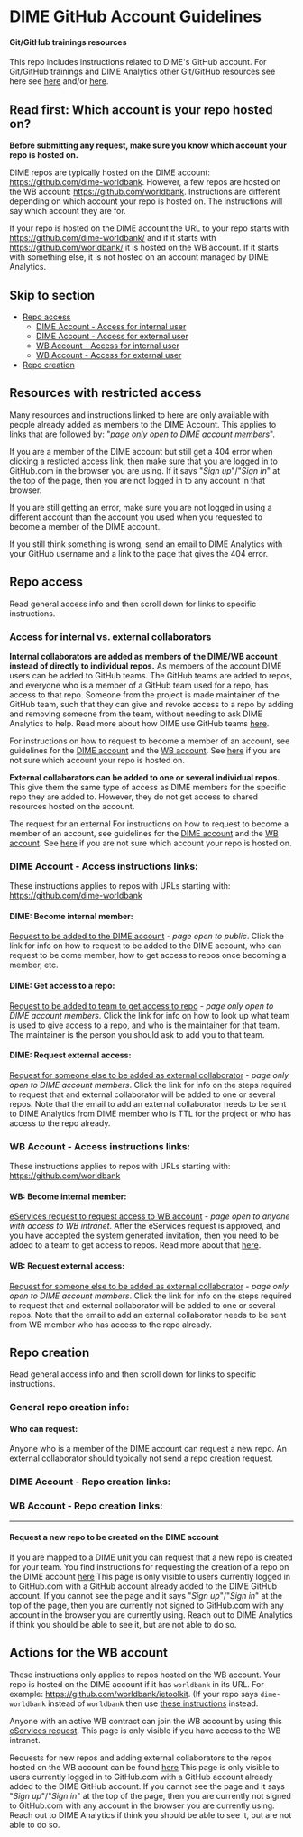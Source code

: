 # DIME GitHub Account Guidelines

#### Git/GitHub trainings resources

This repo includes instructions related to DIME's GitHub account.
For Git/GitHub trainings and DIME Analytics other
Git/GitHub resources see here see
[here](https://osf.io/e54gy/)
and/or [here](https://github.com/worldbank/dime-github-trainings).  

## Read first: Which account is your repo hosted on?

**Before submitting any request,
make sure you know which account your repo is hosted on.**

DIME repos are typically hosted on the DIME account:
https://github.com/dime-worldbank.
However, a few repos are hosted on the WB account:
https://github.com/worldbank.
Instructions are different depending on which
account your repo is hosted on.
The instructions will say which account they are for.

If your repo is hosted on the DIME account
the URL to your repo starts with
https://github.com/dime-worldbank/ and if it starts with
https://github.com/worldbank/ it is hosted on the WB account.
If it starts with something else,
it is not hosted on an account managed by DIME Analytics.

## Skip to section
* [Repo access](#repo-access)
  * [DIME Account - Access for internal user](#dime-become-internal-member)
  * [DIME Account - Access for external user](#dime-request-external-access)
  * [WB Account - Access for internal user](#wb-become-internal-member)
  * [WB Account - Access for external user](#wb-request-external-access)
* [Repo creation](#repo-creation)

## Resources with restricted access

Many resources and instructions linked to here are only available
with people already added as members to the DIME Account.
This applies to links that are followed by:
"_page only open to DIME account members_".

If you are a member of the DIME account but
still get a 404 error when clicking a resticted access link,
then make sure that you are logged in to GitHub.com
in the browser you are using.
If it says "_Sign up_"/"_Sign in_" at the top of the page,
then you are not logged in to any account in that browser.

If you are still getting an error, 
make sure you are not logged in using a different account 
than the account you used when you requested 
to become a member of the DIME account.

If you still think something is wrong,
send an email to DIME Analytics with
your GitHub username and a link to the page
that gives the 404 error.

## Repo access

Read general access info and then
scroll down for links to specific instructions.

### Access for internal vs. external collaborators

**Internal collaborators are added as members of the DIME/WB account instead of directly to individual repos.**
As members of the account DIME users can be added to GitHub teams.
The GitHub teams are added to repos,
and everyone who is a member of a GitHub team used for a repo,
has access to that repo.
Someone from the project is made maintainer of the GitHub team,
such that they can give and revoke access to a repo
by adding and removing someone from the team,
without needing to ask DIME Analytics to help.
Read more about how DIME use GitHub teams
[here](../resources/why-use-teams.md).

For instructions on how to request to become a member of an account, 
see guidelines for the [DIME account](#dime-become-internal-member) 
and the [WB account](#wb-become-internal-member). 
See [here](#read-first-which-account-is-your-repo-hosted-on) 
if you are not sure which account your repo is hosted on.

**External collaborators can be added to one or several individual repos.**
This give them the same type of access as DIME members
for the specific repo they are added to.
However, they do not get access to shared resources hosted on the account.

The request for an external 
For instructions on how to request to become a member of an account, 
see guidelines for the [DIME account](#dime-become-internal-member) 
and the [WB account](#wb-become-internal-member). 
See [here](#read-first-which-account-is-your-repo-hosted-on) 
if you are not sure which account your repo is hosted on.


### DIME Account - Access instructions links:

These instructions applies to repos with URLs starting with:
https://github.com/dime-worldbank

#### DIME: Become internal member:
[Request to be added to the DIME account](../instructions/dime-become-member.md) -
_page open to public_.
Click the link for info on
how to request to be added to the DIME account,
who can request to be come member,
how to get access to repos once becoming a member, etc.

#### DIME: Get access to a repo:
[Request to be added to team to get access to repo](LINKLINK) -
_page only open to DIME account members_.
Click the link for info on how to look up
what team is used to give access to a repo,
and who is the maintainer for that team.
The maintainer is the person you should ask to add you to that team.

#### DIME: Request external access:
[Request for someone else to be added as external collaborator](LINKLINK) -
_page only open to DIME account members_.
Click the link for info on the steps required to request that
and external collaborator will be added to one or several repos.
Note that the email to add an external collaborator needs to
be sent to DIME Analytics from DIME member who
is TTL for the project or who has access to the repo already.

### WB Account - Access instructions links:

These instructions applies to repos with URLs starting with:
https://github.com/worldbank

#### WB: Become internal member:
[eServices request to request access to WB account](https://worldbankgroup.service-now.com/wbg?id=wbg_sc_catalog&sys_id=910e1739db1a54903c5960ab13961912) -
_page open to anyone with access to WB intranet_.
After the eServices request is approved,
and you have accepted the system generated invitation,
then you need to be added to a team to get access to repos.
Read more about that
[here](../resources/why-use-teams.md).

#### WB: Request external access:
[Request for someone else to be added as external collaborator](LINKLINK) -
_page only open to DIME account members_.
Click the link for info on the steps required to request that
and external collaborator will be added to one or several repos.
Note that the email to add an external collaborator needs to
be sent from WB member who has access to the repo already.

## Repo creation

Read general access info and then
scroll down for links to specific instructions.

### General repo creation info:

#### Who can request:

Anyone who is a member of the DIME account can request a new repo.
An external collaborator should typically not send a repo creation request.

### DIME Account - Repo creation links:



### WB Account - Repo creation links:


----












#### Request a new repo to be created on the DIME account

If you are mapped to a DIME unit you can request that
a new repo is created for your team.
You find instructions for requesting the creation of a repo on the DIME account
[here](https://github.com/dime-worldbank/dime-account-admin-private/blob/main/instructions/request-new-repo-dime-org.md)
This page is only visible to users currently logged in to GitHub.com
with a GitHub account already added to the DIME GitHub account.
If you cannot see the page and it says "_Sign up_"/"_Sign in_" at
the top of the page, then you are currently not signed to GitHub.com
with any account in the browser you are currently using.
Reach out to DIME Analytics if think you should be able to see it,
but are not able to do so.

## Actions for the WB account

These instructions only applies to repos hosted on the WB account.
Your repo is hosted on the DIME account if it has `worldbank` in its URL.
For example: https://github.com/worldbank/ietoolkit.
(If your repo says `dime-worldbank` instead of `worldbank` then use
[these instructions](#actions-for-the-dime-account) instead.

Anyone with an active WB contract can join the WB account by using this
[eServices request](https://worldbankgroup.service-now.com/wbg?id=wbg_sc_catalog&sys_id=910e1739db1a54903c5960ab13961912).
This page is only visible if you have access to the WB intranet.

Requests for new repos and adding external collaborators to the repos hosted on the WB account can be found [here](https://github.com/dime-worldbank/dime-account-admin-private/blob/main/instructions/wb-github-account.md)
This page is only visible to users currently logged in to GitHub.com
with a GitHub account already added to the DIME GitHub account.
If you cannot see the page and it says "_Sign up_"/"_Sign in_" at
the top of the page, then you are currently not signed to GitHub.com
with any account in the browser you are currently using.
Reach out to DIME Analytics if think you should be able to see it,
but are not able to do so.
